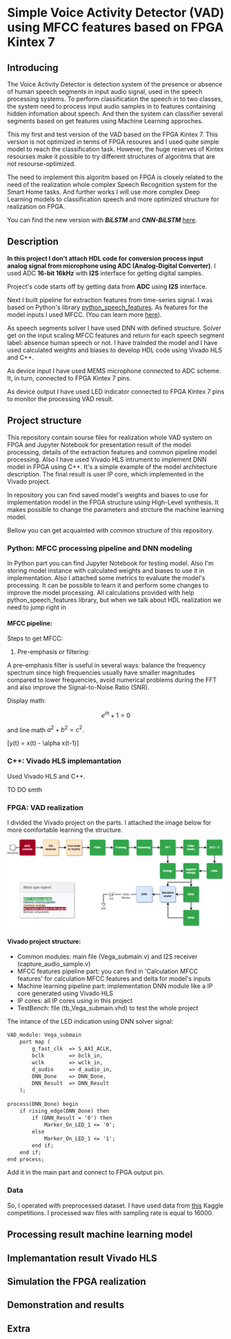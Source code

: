 # Simple Voice Activity Detector (VAD) using MFCC features based on FPGA Kintex 7
## Introducing
The Voice Activity Detector is detection system of the presence or absence of human speech segments in input audio signal, used in the speech processing systems.
To perform classification the speech in to two classes, the system need to process input audio samples in to features containing hidden infomation about speech.
And then the system can classifier several segments based on get features using Machine Learning approches.

This my first and test version of the VAD based on the FPGA Kintex 7.
This version is not optimized in terms of FPGA resoures and I used quite simple model to reach the classification task.
However, the huge reserves of Kintex resourses make it possible to try different structures of algoritms that are not resourse-optimized.

The need to implement this algoritm based on FPGA is closely related to the need of the realization whole complex Speech Recognition system for the Smart Home tasks.
And further works I will use more complex Deep Learning models to classification speech and more optimized structure for realization on FPGA.

You can find the new version with ***BiLSTM*** and ***CNN-BiLSTM*** [here](https://github.com/AlexKly/VegaVAD).

## Description
**In this project I don't attach HDL code for conversion process input analog signal from microphone using ADC (Analog-Digital Converter)**. I used ADC **16-bit 16kHz** with **I2S** interface for getting digital samples.

Project's code starts off by getting data from **ADC** using **I2S** interface.

Next I built pipeline for extraction features from time-series signal. I was based on Python's library [python_speech_features](https://python-speech-features.readthedocs.io/en/latest/).
As features for the model inputs I used MFCC. (You can learn more [here](http://practicalcryptography.com/miscellaneous/machine-learning/guide-mel-frequency-cepstral-coefficients-mfccs/)).

As speech segments solver I have used DNN with defined structure. Solver get on the input scaling MFCC features and return for each speech segment label: absence human speech or not.
I have trainded the model and I have used calculated weights and biases to develop HDL code using Vivado HLS and C++.

As device input I have used MEMS microphone connected to ADC scheme.
It, in turn, connected to FPGA Kintex 7 pins.

As device output I have used LED indicator connected to FPGA Kintex 7 pins to monitor the processing VAD result.

## Project structure
This repository contain sourse files for realization whole VAD system on FPGA and Jupyter Notebook for presentation result of the model processing, details of the extraction features and common pipeline model processing.
Also I have used Vivado HLS intrument to implement DNN model in FPGA using C++.
It's a simple example of the model architecture description.
The final result is user IP core, which implemented in the Vivado project.

In repository you can find saved model's weights and biases to use for implementation model in the FPGA structure using High-Level synthesis.
It makes possible to change the parameters and strcture the machine learning model.

Bellow you can get acquainted with common structure of this repository.

### Python: MFCC processing pipeline and DNN modeling
In Python part you can find Jupyter Notebook for testing model. Also I'm storing model instance with calculated weights and biases to use it in implementation.
Also I attached some metrics to evaluate the model's processing.
It can be possible to learn it and perform some changes to improve the model processing.
All calculations provided with help python_speech_features library, but when we talk about HDL realization we need to jump right in 

#### MFCC pipeline:
Steps to get MFCC:
1. Pre-emphasis or filtering:

A pre-emphasis filter is useful in several ways: balance the frequency spectrum since high frequencies usually have smaller magnitudes compared to lower frequencies, avoid numerical problems during the FFT and also improve the Signal-to-Noise Ratio (SNR).

Display math:
```math
e^{i\pi} + 1 = 0
```
and line math $`a^2 + b^2 = c^2`$.

\[y(t) = x(t) - \alpha x(t-1)\]






### C++: Vivado HLS implemantation
Used Vivado HLS and C++.

TO DO smth


### FPGA: VAD realization
I divided the Vivado project on the parts.
I attached the image below for more comfortable learning the structure.

![Project structure](https://github.com/AlexKly/Simple-Voice-Activity-Detector-using-MFCC-based-on-FPGA-Kintex/blob/master/Docs/Project%20structure.drawio.png "Project structure")

#### Vivado project structure:
* Common modules: main file (Vega_submain.v) and I2S receiver (capture_audio_sample.v)
* MFCC features pipeline part: you can find in 'Calculation MFCC features' for calculation MFCC features and delta for model's inputs
* Machine learning pipeline part: implementation DNN module like a IP core generated using Vivado HLS
* IP cores: all IP cores using in this project
* TestBench: file (tb_Vega_submain.vhd) to test the whole project

The intance of the LED indication using DNN solver signal:
~~~
VAD_module: Vega_submain
    port map (
        g_fast_clk  => S_AXI_ACLK,
        bclk        => bclk_in,
        wclk        => wclk_in,
        d_audio     => d_audio_in,
        DNN_Done    => DNN_Done,
        DNN_Result  => DNN_Result
    );
        
process(DNN_Done) begin
    if rising_edge(DNN_Done) then
        if (DNN_Result = '0') then
            Marker_On_LED_1 <= '0';
        else
            Marker_On_LED_1 <= '1';
        end if;
    end if;
end process;
~~~
Add it in the main part and connect to FPGA output pin.

### Data
So, I operated with preprocessed dataset. I have used data from [this](https://www.kaggle.com/c/silero-audio-classifier/data) Kaggle competitions.
I processed wav files with sampling rate is equal to 16000.

## Processing result machine learning model

## Implemantation result Vivado HLS

## Simulation the FPGA realization

## Demonstration and results

## Extra

